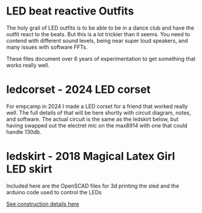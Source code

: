 # LED beat reactive Outfits

The holy grail of LED outfits is to be able to be in a dance club and have the outfit react to the beats. But this is a lot trickier than it seems. You
need to contend with different sound levels, being near super loud speakers, and many issues with software FFTs.

These files document over 6 years of experimentation to get something that works really well.

# ledcorset - 2024 LED corset

For empcamp in 2024 I made a LED corset for a friend that worked really well. The full details of that will be here shortly with circuit diagram, notes,
and software. The actual circuit is the same as the ledskirt below, but having swapped out the electret mic on the max8914 with one that could handle
130db.

# ledskirt - 2018 Magical Latex Girl LED skirt

Included here are the OpenSCAD files for 3d printing the sled and the
arduino code used to control the LEDs

[See construction details here](https://www.kigyui.com/ledskirt)
